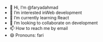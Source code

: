 - 👋 Hi, I’m @faryadahmad
- 👀 I’m interested inWeb development
- 🌱 I’m currently learning React
- 💞️ I’m looking to collaborate on development 
- 📫 How to reach me by email
- 😄 Pronouns: fari

<!---
faryadahmad/faryadahmad is a ✨ special ✨ repository because its `README.md` (this file) appears on your GitHub profile.
You can click the Preview link to take a look at your changes.
--->
